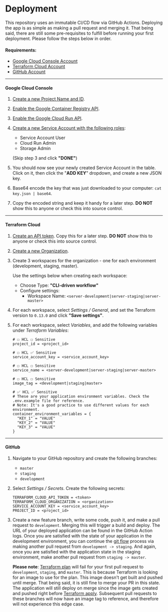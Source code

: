 # Deployment

This repository uses an immutable CI/CD flow via GitHub Actions. Deploying the app is as simple as making a pull request
and merging it. That being said, there are still some pre-requisites to fulfill before running your first deployment.
Please follow the steps below in order.

#### Requirements:

- [Google Cloud Console Account](https://console.cloud.google.com)
- [Terraform Cloud Account](https://app.terraform.io/signup/account)
- [GitHub Account](https://github.com/join)

---

#### Google Cloud Console

1. [Create a new Project Name and ID](https://console.cloud.google.com/projectcreate).

2. [Enable the Google Container Registry API](https://console.cloud.google.com/apis/library/containerregistry.googleapis.com).

3. [Enable the Google Cloud Run API](https://console.developers.google.com/apis/library/run.googleapis.com).

4. [Create a new Service Account with the following roles](https://console.cloud.google.com/iam-admin/serviceaccounts/create):
    - Service Account User
    - Cloud Run Admin
    - Storage Admin
   
    (Skip step 3 and click **"DONE"**)

5. You should now see your newly created Service Account in the table. Click on it, then click the "**ADD KEY**" 
dropdown, and create a new JSON key.

6. Base64 encode the key that was just downloaded to your computer: `cat key.json | base64`.

7. Copy the encoded string and keep it handy for a later step. **DO NOT** show this to anyone or check this into source
control.

---

#### Terraform Cloud

1. [Create an API token](https://app.terraform.io/app/settings/tokens). Copy this for a later step. **DO NOT** show 
this to anyone or check this into source control.

2. [Create a new Organization](https://app.terraform.io/app/organizations/new).

3. Create 3 workspaces for the organization - one for each environment (development, staging, master).

    Use the settings below when creating each workspace:

    - Choose Type: **"CLI-driven workflow"**
    - Configure settings:
        - Workspace Name: `<server-development|server-staging|server-master>`

4. For each workspace, select _Settings / General_, and set the Terraform version to `0.13.0` and click **"Save settings"**.

5. For each workspace, select _Variables_, and add the following variables under _Terraform Variables_:
    
    ```
    # ☐ HCL ☐ Sensitive 
    project_id = <project_id>
    
    # ☐ HCL ✅ Sensitive 
    service_account_key = <service_account_key>
    
    # ☐ HCL ☐ Sensitive 
    service_name = <server-development|server-staging|server-master>
    
    # ☐ HCL ☐ Sensitive 
    image_tag = <development|staging|master>
   
    # ✅ HCL ✅ Sensitive
    # These are your application environment variables. Check the .env.example file for reference.
    # Note: It's a good practice to use different values for each environment.
    container_environment_variables = {
      "KEY_1" = "VALUE"
      "KEY_2" = "VALUE"
      "KEY_3" = "VALUE"
    }
    ```

---

#### GitHub

1. Navigate to your GitHub repository and create the following branches:
    - `master`
    - `staging`
    - `development`
    
2. Select _Settings / Secrets_. Create the following secrets:

    ```
    TERRAFORM_CLOUD_API_TOKEN = <token>
    TERRAFORM_CLOUD_ORGANIZATION = <organization>
    SERVICE_ACCOUNT_KEY = <service_account_key>
    PROJECT_ID = <project_id>
    ```

3. Create a new feature branch, write some code, push it, and make a pull request to `development`. Merging 
   this will trigger a build and deploy. The URL of your deployed application can be found in the GitHub Action logs.
   Once you are satisfied with the state of your application in the development environment, you can continue the
   [git flow](https://www.atlassian.com/git/tutorials/comparing-workflows/gitflow-workflow) process via making another 
   pull request from `development -> staging`. And again, once you are satisfied with the application state in the 
   staging environment, make another pull request from `staging -> master`.

   **Please note**: [Terraform plan](https://www.terraform.io/docs/commands/plan.html) will fail for your first
   pull request to `development`, `staging`, and `master`. This is because Terraform is looking for an image to use 
   for the plan. This image doesn't get built and pushed until merge. That being said, it is still fine to merge your 
   PR in this state. The application will still deploy on merge since the image gets created and pushed right before
   [Terraform apply](https://www.terraform.io/docs/commands/apply.html). Subsequent pull requests to these branches
   will now have an image tag to reference, and therefore will not experience this edge case.


